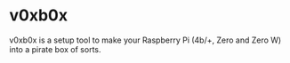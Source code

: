 # v0xb0x
v0xb0x is a setup tool to make your Raspberry Pi (4b/+, Zero and Zero W) into a pirate box of sorts.

